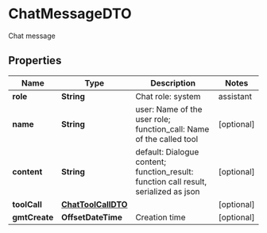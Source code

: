 

# ChatMessageDTO

Chat message

## Properties

| Name | Type | Description | Notes |
|------------ | ------------- | ------------- | -------------|
|**role** | **String** | Chat role: system | assistant | user | function_call | function_result |  [optional] |
|**name** | **String** | user: Name of the user role; function_call: Name of the called tool |  [optional] |
|**content** | **String** | default: Dialogue content; function_result: function call result, serialized as json |  [optional] |
|**toolCall** | [**ChatToolCallDTO**](ChatToolCallDTO.md) |  |  [optional] |
|**gmtCreate** | **OffsetDateTime** | Creation time |  [optional] |



